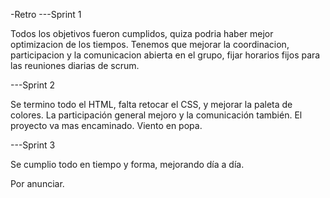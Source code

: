 -Retro
---Sprint 1

Todos los objetivos fueron cumplidos, quiza podria haber mejor optimizacion de los tiempos. 
Tenemos que mejorar la coordinacion, participacion y la comunicacion abierta en el grupo, fijar horarios fijos para las reuniones diarias de scrum.

---Sprint 2

Se termino todo el HTML, falta retocar el CSS, y mejorar la paleta de colores. La participación general mejoro y la comunicación también.  El proyecto va mas encaminado. Viento en popa.

---Sprint 3

Se cumplio todo en tiempo y forma, mejorando día a día.

Por anunciar.